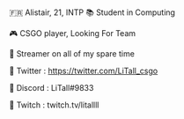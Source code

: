 🇫🇷 Alistair, 21, INTP
📚 Student in Computing

🎮 CSGO player, Looking For Team

🎥 Streamer on all of my spare time

🔗 Twitter : https://twitter.com/LiTall_csgo

🔗 Discord : LiTall#9833

🔗 Twitch : twitch.tv/litallll
